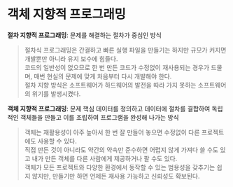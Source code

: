# 객체 지향적 프로그래밍
**절차 지향적 프로그래밍**: 문제를 해결하는 절차가 중심인 방식  
> 절차식 프로그래밍은 간결하고 빠른 실행 파일을 만들기는 하지만 규모가 커지면 개발뿐만 아니라 유지 보수에 힘들다.  
> 코드의 일반성이 없으므로 한 번 만든 코드가 수정없이 재사용되는 경우가 드물며, 매번 현실의 문제에 맞게 처음부터 다시 개발해야 한다.  
> 절차 지향 방식은 소프트웨어가 하드웨어의 발전을 따라 가지 못하는 소프트웨어의 위기를 발생시켰다.  

**객체 지향적 프로그래밍**: 문제 핵심 데이터를 정의하고 데이터에 절차를 결합하여 독립적인 객체들을 만들고 이를 조립하여 프로그램을 완성해 나가는 방식    
> 객체는 재활용성이 아주 높아서 한 번 잘 만들어 놓으면 수정없이 다른 프로젝트에도 사용할 수 있다.     
> 직접 만든 것이 아니라도 약간의 약속만 준수하면 어렵지 않게 가져다 쓸 수도 있고 내가 만든 객체를 다른 사람에게 제공하거나 팔 수도 있다.   
> 객체가 모든 프로젝트와 다양한 환경에서 동작할 수 있는 범용성을 갖추기는 쉽지 않지만, 만들기만 하면 언제든 재사용 가능하고 신뢰성도 확보된다.    

<br><br><br><br><br>
